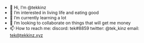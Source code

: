 - 👋 Hi, I’m @tekkinz
- 👀 I’m interested in living life and eating good
- 🌱 I’m currently learning a lot
- 💞️ I’m looking to collaborate on things that will get me money
- 📫 How to reach me:  discord: tek#8859 twitter: @tek_kinz email: tek@tekkinz.xyz

<!---
tekkinz/tekkinz is a ✨ special ✨ repository because its `README.md` (this file) appears on your GitHub profile.
You can click the Preview link to take a look at your changes.
--->
